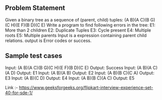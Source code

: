 ## Problem Statement
Given a binary tree as a sequence of (parent, child) tuples: (A B)(A C)(B G)(C H)(E F)(B D)(C E) Write a program to find following errors in the tree:
E1: More than 2 children
E2: Duplicate Tuples
E3: Cycle present
E4: Multiple roots
E5: Multiple parents
Input is a expression containing parent child relations. output is Error codes or success.



## Sample test cases
Input: (A B)(A C)(B G)(C H)(E F)(B D)(C E) Output: Success
Input: (A B)(A C)(A D) Output: E1
Input: (A B)(A B) Output: E2
Input: (A B)(B C)(C A) Output: E3
Input: (A B)(C D) Output: E4
Input: (A B)(B C)(A C) Output: E5

Link :- https://www.geeksforgeeks.org/flipkart-interview-experience-set-40-for-sde-1/
